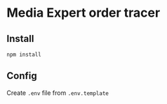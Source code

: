 # Media Expert order tracer

## Install
``npm install``

## Config
Create `.env` file from `.env.template`

```shell script

```
